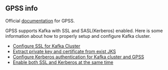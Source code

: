 ## GPSS info
Official [documentation](https://gpdb.docs.pivotal.io/streaming-server/latest/intro.html) for GPSS.

GPSS supports Kafka with SSL and SASL(Kerberos) enabled. Here is some information about how to properly setup and configure Kafka cluster.

- [Configure SSL for Kafka Cluster](kafka_ssl.md)
- [Extract private key and certificate from exist JKS](kafka_jks_to_gpss.md)
- [Configure Kerberos authentication for Kafka cluster and GPSS](kafka_krb.md)
- [Enable both SSL and Kerberos at the same time](kafka_krb_ssl.md)
